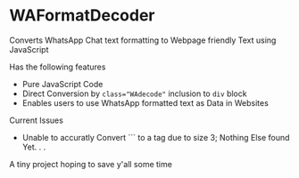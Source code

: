 # WAFormatDecoder

Converts WhatsApp Chat text formatting to Webpage friendly Text using JavaScript

Has the following features

* Pure JavaScript Code
* Direct Conversion by `class="WAdecode"` inclusion to `div` block
* Enables users to use WhatsApp formatted text as Data in Websites

Current Issues

* Unable to accuratly Convert \`\`\` to a <quote> tag due to size 3;
  Nothing Else found Yet. . .

A tiny project hoping to save y'all some time
